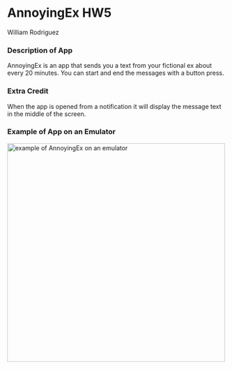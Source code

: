 # AnnoyingEx HW5
William Rodriguez

### Description of App
AnnoyingEx is an app that sends you a text from your fictional ex about every 20 minutes. You can start and end the messages with a button press.

### Extra Credit
When the app is opened from a notification it will display the message text in the middle of the screen.


### Example of App on an Emulator
<image src='./example.PNG' alt='example of AnnoyingEx on an emulator' height="500"/>

